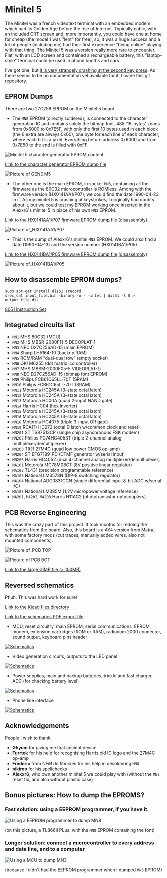 # Minitel 5

The Minitel was a french videotext terminal with an embedded modem which had its Golden Age before the rise of Internet. Typically cubic, with an included CRT screen and, more importantly, you could have one at home for cheap (the model 1 was "lent" for free), so, it was a huge success and a lot of people (including me) had their first experience "being online" playing with that thing. The Minitel 5 was a version really more rare to encounter. Flat, with an LCD screen and contained a rechargeable battery, this "laptop-style" terminal could be used in phone booths and cars.

I've got one, but [it is very strangely crashing at the second key press](https://www.youtube.com/watch?v=lb3u2duY9KQ). As there seems to be no documentation yet available for it, I made this git repository.

## EPROM Dumps

There are two 27C256 EPROM on the Minitel 5 board.

* The `MN8` EPROM (directly soldered), is connected to the character generation IC and contains solely the bitmap font. 485 '16-bytes' zones from 0x6000 to 0x7E5F, with only the first 10 bytes used in each block (the 6 extra are always 0x00), one byte for each line of each character, where each bit is a pixel. Everything before address 0x6000 and from 0x7E50 to the end is filled with 0xFF.

![Minitel 5 character generator EPROM content](doc/minitel5_character_generator_eprom_2x.png)

[Link to the character generator EPROM dump file](dumps/minitel5_character_generator_eprom.bin)

![Picture of GENE M5](dumps/minitel5_character_generator_eprom.jpg)


* The other one is the main EPROM, in socket `MN3`, containing all the firmware as the 80C32 microcontroller is ROMless. Among with the firmware version (HX0141AA1/P07), we could find the date 1990-04-23 in it. As my minitel 5 is crashing at keystrokes, I originally had doubts about it, but we could test my EPROM working once inserted in the Alexxr6's minitel 5 in place of his own `MN3` EPROM.

[Link to the HX0141AA1/P07 firmware EPROM dump file](dumps/1990-04-23_HX0141AA1_P07.bin)
[(disassembly)](dumps/1990-04-23_HX0141AA1_P07.dis)

![Picture of_HX0141AA1/P07](dumps/1990-04-23_HX0141AA1_P07.jpg)


* This is the dump of Alexxr6's minitel `MN3` EPROM. We could also find a date (1990-04-13) and the version number (HX0141BA1/P05).

[Link to the HX0141BA1/P05 firmware EPROM dump file](dumps/1990-04-13_HX0141BA1_P05.bin)
[(disassembly)](dumps/1990-04-13_HX0141BA1_P05.dis)

![Picture of_HX0141BA1/P05](dumps/1990-04-13_HX0141BA1_P05.jpg)

## How to disassemble EPROM dumps?

	sudo apt-get install dis51 srecord
	srec_cat input_file.bin -binary -o - -intel | dis51 -l 0 > output_file.dis

[8051 Instruction Set](https://www.win.tue.nl/~aeb/comp/8051/set8051.html)

## Integrated circuits list

* `MN1` MHS 80C32 (MCU)
* `MN2` MHS MBSR-2000F11-5 DECOPLAT-1
* `MN3` NEC D27C256AD-15 (main EPROM)
* `MN4` Sharp LH5164-10 (backup RAM)
* `MN5` ROM/RAM "dual-dual row" (empty socket)
* `MN6` OKI M6255 (dot matrix lcd controller)
* `MN7` MHS MBSM-2000F05-5 VIDEOPLAT-1)
* `MN8` NEC D27C256AD-15 (bitmap font EPROM)
* `MN9` Philips FCB61C65LL-70T (SRAM)
* `MN10` Philips FCB61C65LL-70T (SRAM)
* `MN11` Motorola HC245A (3–state octal latch)
* `MN12` Motorola HC245A (3–state octal latch)
* `MN13` Motorola HC00A (quad 2-input NAND gate)
* `MN14` Harris HC04 (hex inverter)
* `MN15` Motorola HC245A (3–state octal latch)
* `MN16` Motorola HC245A (3–state octal latch)
* `MN18` Motorola HC4075 (triple 3-input OR gate)
* `MN19` RCA(?) HC273 (octal D latch w/common clock and reset)
* `MN201` ST TSB7513CP (single chip asynchronous FSK modem)
* `MN202` Philips PC74HC4053T (triple 2-channel analog multiplexer/demultiplexer)
* `MN203` TI(?) 27M4C (quad low power CMOS op-amp)
* `MN204` ST EFG71891PD (DTMF generator w/serial input)
* `MN205` Harris HC4052 (dual 4-channel analog multiplexer/demultiplexer)
* `MA101` Motorola MC78M08CT (8V positive linear regulator)
* `MA102` TL431 (precision programmable reference)
* `MA103` National LM3578N (DIP-8 switching regulator)
* `MA104` National ADC0831CCN (single differential input 8-bit ADC w/serial I/O)
* `MA105` National LM385M (1.2V micropower voltage reference)
* `MA201`, `MA202`, `MA203` Harris H11AG2 (phototransistor optocouplers)

## PCB Reverse Engineering

This was the crazy part of this project. It took months for redoing the schematics from the board.
Also, this board is a AY4 version from Matra, with some factory mods (cut traces, manually added wires, also not mounted components).

![Picture of_PCB TOP](pcb/minitel5-ay4-pcb-top.png)

![Picture of PCB BOT](pcb/minitel5-ay4-pcb-bottom.png)

[Link to the large GIMP file (> 100MB)](pcb/minitel5-ay4-pcb.xcf)

## Reversed schematics

Pfiuh. This was hard work for sure!

[Link to the Kicad files directory](kicad/)

[Link to the schemarics PDF export file](kicad/output/minitel5.pdf)

* MCU, reset circuitry, main EPROM, serial communications, EPROM, modem, extension cartridges (ROM or RAM), radiocom 2000 connector, sound output, keyboard pins header

[![Schematics](kicad/output/main.png)](kicad/output/main.png)

* Video generation circuits, outputs to the LED panel

[![Schematics](kicad/output/video.png)](kicad/output/video.png)

* Power supplies, main and backup batteries, trickle and fast charger, ADC (for checking battery level)

[![Schematics](kicad/output/power.png)](kicad/output/power.png)

* Phone line interface

[![Schematics](kicad/output/phoneline.png)](kicad/output/phoneline.png)

## Acknowledgements

People I wish to thank:

* **Ghyom** for giving me that ancient device
* **Furrtek** for his help for recognising Harris old IC logo and the 27M4C op-amp
* **Fréderic** from *CEM de Ronchin* for his help in desoldering `MN8`
* **nikiroo** for his spellchecks
* **Alexxr6**, who own another minitel 5 we could play with (without the `MN2` reset fix, and also without plastic case)

## Bonus pictures: How to dump the EPROMS?

### Fast solution: using a EEPROM programmer, if you have it.

![Using a EEPROM programmer to dump MN8](doc/dump_solution1.jpg)

(on this picture, a TL866II PLus, with the `MN8` EPROM containing the font)

### Longer solution: connect a microcontroller to every address and data line, and to a computer

![Using a MCU to dump MN3](doc/dump_solution2.jpg)

(because I didn't had the EEPROM programmer when I dumped `MN3` EPROM)
